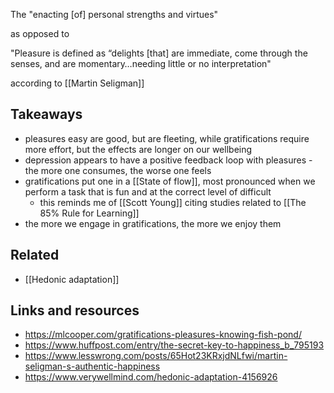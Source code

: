 The "enacting [of] personal strengths and virtues"

as opposed to

"Pleasure is defined as “delights [that] are immediate, come through the senses, and are momentary…needing little or no interpretation"

according to [[Martin Seligman]]

## Takeaways 

- pleasures easy are good, but are fleeting, while gratifications require more effort, but the effects are longer on our wellbeing
- depression appears to have a positive feedback loop with pleasures - the more one consumes, the worse one feels
- gratifications put one in a [[State of flow]], most pronounced when we perform a task that is fun and at the correct level of difficult
	- this reminds me of [[Scott Young]] citing studies related to [[The 85% Rule for Learning]]
- the more we engage in gratifications, the more we enjoy them

## Related 

- [[Hedonic adaptation]]

## Links and resources
- https://mlcooper.com/gratifications-pleasures-knowing-fish-pond/
- https://www.huffpost.com/entry/the-secret-key-to-happiness_b_795193
- https://www.lesswrong.com/posts/65Hot23KRxjdNLfwi/martin-seligman-s-authentic-happiness
- https://www.verywellmind.com/hedonic-adaptation-4156926